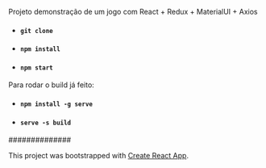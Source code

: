 Projeto demonstração de um jogo com React + Redux + MaterialUI + Axios

- #### `git clone`
- #### `npm install`
- #### `npm start`

Para rodar o build já feito:
 - #### `npm install -g serve`
 - #### `serve -s build`

##############

This project was bootstrapped with [Create React App](https://github.com/facebook/create-react-app).
